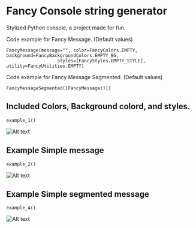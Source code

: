 # Fancy Console string generator

Stylized Python console, a project made for fun.

Code example for Fancy Message. (Default values)

```
FancyMessage(message="", color=FancyColors.EMPTY, background=FancyBackgroundColors.EMPTY_BG,
                   styles=[FancyStyles.EMPTY_STYLE], utility=FancyUtilities.EMPTY)
```

Code example for Fancy Message Segmented. (Default values)

```
FancyMessageSegmented([FancyMessage()])
```

## Included Colors, Background colord, and styles.

```example_1()```

![Alt text](/img/img_1.png "Char table")

## Example Simple message

```example_2()```

![Alt text](/img/img_2.png "Example simple")

## Example Simple segmented message

```example_4()```

![Alt text](/img/img_3.png "Example segmented")


